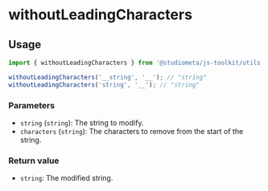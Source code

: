 # withoutLeadingCharacters

## Usage

```js twoslash
import { withoutLeadingCharacters } from '@studiometa/js-toolkit/utils';

withoutLeadingCharacters('__string', '__'); // "string"
withoutLeadingCharacters('string', '__'); // "string"
```

### Parameters

- `string` (`string`): The string to modify.
- `characters` (`string`): The characters to remove from the start of the string.

### Return value

- `string`: The modified string.
